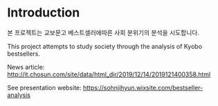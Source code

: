 # Introduction

본 프로젝트는 교보문고 베스트셀러에따른 사회 분위기의 분석을 시도합니다.

This project attempts to study society through the analysis of Kyobo bestsellers. 

News article:
http://it.chosun.com/site/data/html_dir/2019/12/14/2019121400358.html

See presentation website:
https://sohnjihyun.wixsite.com/bestseller-analysis